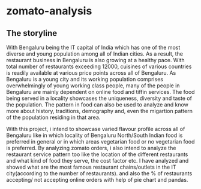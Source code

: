 # zomato-analysis

## The storyline
With Bengaluru being the IT capital of India which has one of the most diverse and young population among all of Indian cities. As a result, the restaurant business in Bengaluru is also growing at a healthy pace.
With total number of restaurants exceeding 12000, cuisines  of various countries is readily available at various price points across all of Bengaluru.
As Bengaluru is a young city and its working population comprises overwhelmingly of young working class people, many of the people in Bengaluru are mainly dependent on online food and tiffin services.
The food being served in a locality showcases the uniqueness, diversity and taste of the population.
The pattern in food can also be used to analyze and know more about history, traditions, demography and, even the migartion pattern of the population residing in that area.

With this project, i intend to showcase varied flavour profile across all of Bengaluru like in which locality of Bengaluru North/South Indian food is preferred in general or in which areas vegetarian food or no vegetarian food is preferred.
By analyzing zomato orders, i also intend to analyze the restaurant service pattern too like the location of the different restaurants and what kind of food they serve, the cost factor etc.
I have analyzed and showed what are the most famous restaurant chains/outlets in the IT city(according to the number of restaurants).
and also the % of restaurants accepting/ not accepting online orders with help of pie chart and pandas.
